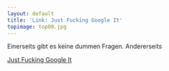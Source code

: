 ```yaml
---
layout: default
title: 'Link: Just Fucking Google It'
topimage: top00.jpg
---
```


Einerseits gibt es keine dummen Fragen. Andererseits

[Just Fucking Google It](http://www.justfuckinggoogleit.com/)

